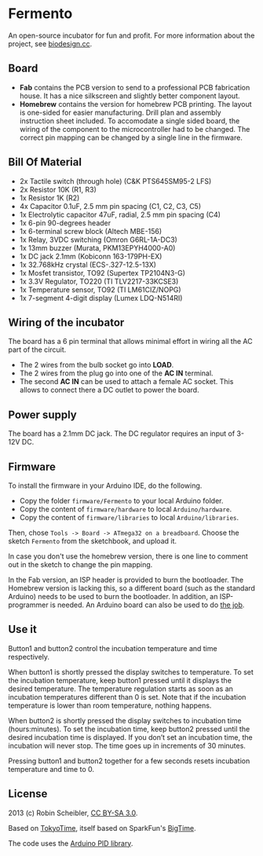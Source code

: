 Fermento
========

An open-source incubator for fun and profit. For more information about the project, see [biodesign.cc](http://biodesign.cc/2013/12/25/diy-incubator/).

Board
-----

* __Fab__ contains the PCB version to send to a professional PCB fabrication house. It has a nice silkscreen and slightly better component layout. 
* __Homebrew__ contains the version for homebrew PCB printing. The layout is one-sided for easier manufacturing. Drill plan and assembly instruction sheet included.
  To accomodate a single sided board, the wiring of the component to the microcontroller had to be changed. The correct pin mapping can be changed by a single line
  in the firmware.

Bill Of Material
----------------

* 2x Tactile switch (through hole) (C&K PTS645SM95-2 LFS)
* 2x Resistor 10K (R1, R3)
* 1x Resistor 1K (R2)
* 4x Capacitor 0.1uF, 2.5 mm pin spacing (C1, C2, C3, C5)
* 1x Electrolytic capacitor 47uF, radial, 2.5 mm pin spacing (C4)
* 1x 6-pin 90-degrees header
* 1x 6-terminal screw block (Altech MBE-156)
* 1x Relay, 3VDC switching (Omron G6RL-1A-DC3)
* 1x 13mm buzzer (Murata, PKM13EPYH4000-A0)
* 1x DC jack 2.1mm (Kobiconn 163-179PH-EX)
* 1x 32.768kHz crystal (ECS-.327-12.5-13X)
* 1x Mosfet transistor, TO92 (Supertex TP2104N3-G)
* 1x 3.3V Regulator, TO220 (TI TLV2217-33KCSE3)
* 1x Temperature sensor, TO92 (TI LM61CIZ/NOPG)
* 1x 7-segment 4-digit display (Lumex LDQ-N514RI)

Wiring of the incubator
-----------------------

The board has a 6 pin terminal that allows minimal effort in wiring all the AC part of the circuit.

* The 2 wires from the bulb socket go into __LOAD__.
* The 2 wires from the plug go into one of the __AC IN__ terminal.
* The second __AC IN__ can be used to attach a female AC socket. This allows to connect there a DC outlet to power the board.

Power supply
------------

The board has a 2.1mm DC jack. The DC regulator requires an input of 3-12V DC.

Firmware
--------

To install the firmware in your Arduino IDE, do the following.

* Copy the folder `firmware/Fermento` to your local Arduino folder.
* Copy the content of `firmware/hardware` to local `Arduino/hardware`.
* Copy the content of `firmware/libraries` to local `Arduino/libraries`.

Then, chose `Tools -> Board -> ATmega32 on a breadboard`. Choose the sketch
`Fermento` from the sketchbook, and upload it.

In case you don't use the homebrew version, there is one line to comment out in
the sketch to change the pin mapping.

In the Fab version, an ISP header is provided to burn the bootloader. The Homebrew
version is lacking this, so a different board (such as the standard Arduino) needs
to be used to burn the bootloader. In addition, an ISP-programmer is needed.
An Arduino board can also be used to do [the job](http://arduino.cc/en/Tutorial/ArduinoISP).

Use it
------

Button1 and button2 control the incubation temperature and time respectively.

When button1 is shortly pressed the display switches to temperature. To set the
incubation temperature, keep button1 pressed until it displays the desired
temperature. The temperature regulation starts as soon as an incubation
temperatures different than 0 is set. Note that if the incubation temperature
is lower than room temperature, nothing happens.

When button2 is shortly pressed the display switches to incubation time
(hours:minutes). To set the incubation time, keep button2 pressed until the
desired incubation time is displayed. If you don’t set an incubation time, the
incubation will never stop. The time goes up in increments of 30 minutes.

Pressing button1 and button2 together for a few seconds resets incubation temperature and time to 0.

License
-------

2013 (c) Robin Scheibler, [CC BY-SA 3.0](https://creativecommons.org/licenses/by-sa/3.0/).

Based on [TokyoTime](http://robinscheibler.org/TokyoTime), itself based on SparkFun's [BigTime](https://www.sparkfun.com/products/11734).

The code uses the [Arduino PID library](http://playground.arduino.cc/Code/PIDLibrary).

